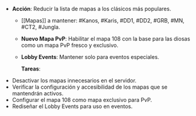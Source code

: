 - **Acción**: Reducir la lista de mapas a los clásicos más populares.
	- [[Mapas]] a mantener: #Kanos, #Karis, #DD1, #DD2, #GRB, #MN, #CT2, #Jungla.
	- **Nuevo Mapa PvP**: Habilitar el mapa 108 con la base para las diosas como un mapa PvP fresco y exclusivo.
	- **Lobby Events**: Mantener solo para eventos especiales.
	  
	  **Tareas**:
- Desactivar los mapas innecesarios en el servidor.
- Verificar la configuración y accesibilidad de los mapas que se mantendrán activos.
- Configurar el mapa 108 como mapa exclusivo para PvP.
- Rediseñar el Lobby Events para uso en eventos.